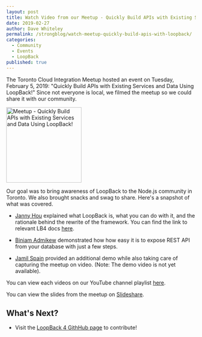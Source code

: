 ```yaml
---
layout: post
title: Watch Video from our Meetup - Quickly Build APIs with Existing Services and Data Using LoopBack!
date: 2019-02-27
author: Dave Whiteley
permalink: /strongblog/watch-meetup-quickly-build-apis-with-loopback/
categories:
  - Community
  - Events
  - LoopBack
published: true  
---
```


The Toronto Cloud Integration Meetup hosted an event on Tuesday, February 5, 2019: "Quickly Build APIs with Existing Services and Data Using LoopBack!" Since not everyone is local, we filmed the meetup so we could share it with our community.

<!--more-->
<img src="https://strongloop.com/blog-assets/2018/02/meetup-feb-5-video-still.png" alt="Meetup - Quickly Build APIs with Existing Services and Data Using LoopBack!" style="width: 200px"/>

Our goal was to bring awareness of LoopBack to the Node.js community in Toronto. We also brought snacks and swag to share. Here's a snapshot of what was covered.

- [Janny Hou](https://twitter.com/houjanny) explained what LoopBack is, what you can do with it, and the rationale behind the rewrite of the framework. You can find the link to relevant LB4 docs [here](https://loopback.io/doc/en/lb4/).

- [Biniam Admikew](https://twitter.com/badmikew) demonstrated how how easy it is to expose REST API from your database with just a few steps.  

- [Jamil Spain](https://twitter.com/iamjamilspain) provided an additional demo while also taking care of capturing the meetup on video. (Note: The demo video is not yet available).

You can view each videos on our YouTube channel playlist [here](https://www.youtube.com/playlist?list=PL2I5I38o2kSCPCIxd8IjzYAMZnxcy3BYo).

You can view the slides from the meetup on [Slideshare](https://www.slideshare.net/DaveWhiteley1/2019-02-05-toronto-cloud-integration-meetup).

## What's Next?

- Visit the [LoopBack 4 GithHub page](https://github.com/strongloop/loopback-next/) to contribute! 
